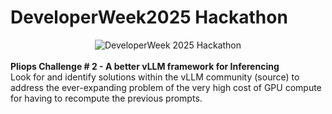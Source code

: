 # DeveloperWeek2025 Hackathon
<div align="center">
  <img alt="DeveloperWeek 2025 Hackathon" src="https://d112y698adiu2z.cloudfront.net/photos/production/challenge_photos/003/240/486/datas/full_width.jpg">
</div>
<br>
<b>Pliops Challenge # 2 - A better vLLM framework for Inferencing </b>

<br>
Look for and identify solutions within the vLLM community (source) to address the ever-expanding problem of the very high cost of GPU compute for having to recompute the previous prompts.

